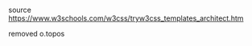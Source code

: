 source https://www.w3schools.com/w3css/tryw3css_templates_architect.htm

removed
<span id=otopos>o.topos</span>
